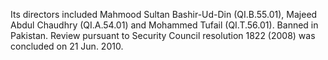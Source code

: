  Its directors included Mahmood Sultan Bashir-Ud-Din (QI.B.55.01), Majeed Abdul
Chaudhry (QI.A.54.01) and Mohammed Tufail (QI.T.56.01). Banned in Pakistan.
Review pursuant to Security Council resolution 1822 (2008) was concluded on 21 
Jun. 2010. 
